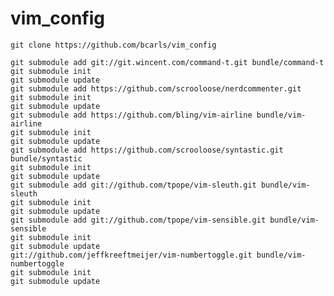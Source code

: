 vim_config
==========

    git clone https://github.com/bcarls/vim_config

    git submodule add git://git.wincent.com/command-t.git bundle/command-t
    git submodule init
    git submodule update
    git submodule add https://github.com/scrooloose/nerdcommenter.git
    git submodule init
    git submodule update
    git submodule add https://github.com/bling/vim-airline bundle/vim-airline
    git submodule init
    git submodule update
    git submodule add https://github.com/scrooloose/syntastic.git bundle/syntastic
    git submodule init
    git submodule update
    git submodule add git://github.com/tpope/vim-sleuth.git bundle/vim-sleuth
    git submodule init
    git submodule update
    git submodule add git://github.com/tpope/vim-sensible.git bundle/vim-sensible
    git submodule init
    git submodule update
    git://github.com/jeffkreeftmeijer/vim-numbertoggle.git bundle/vim-numbertoggle
    git submodule init
    git submodule update
